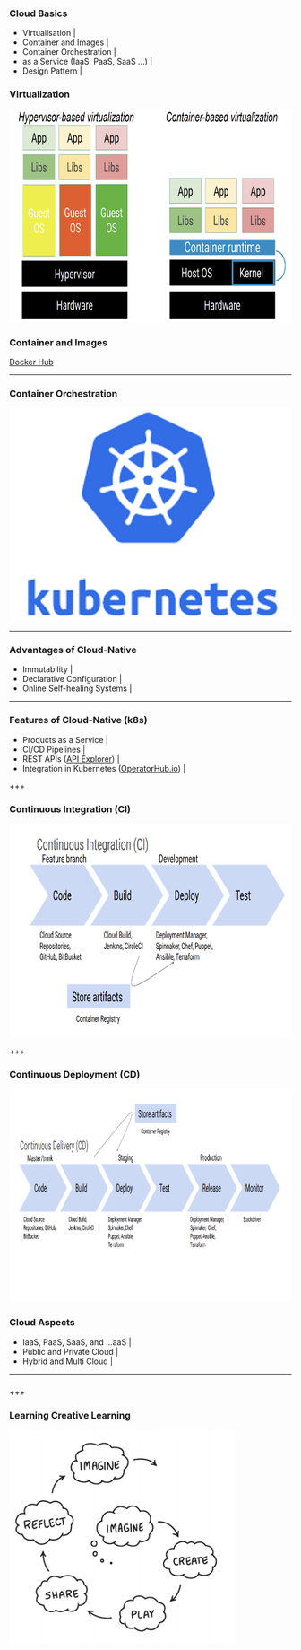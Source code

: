 ### Cloud Basics

- Virtualisation |
- Container and Images |
- Container Orchestration |
- as a Service (IaaS, PaaS, SaaS ...) |
- Design Pattern |

### Virtualization


<img src="https://raw.githubusercontent.com/stefanhansatos/gitpitch-template/GCP_Atos_101/assets/image/containers.png" alt="Container" height="380"/>


### Container and Images

[Docker Hub](https://hub.docker.com/search?q=&type=image)

---

### Container Orchestration

<img src="https://raw.githubusercontent.com/stefanhansatos/gitpitch-template/GCP_Atos_101/assets/image/k8s.png" alt="k8s" height="380"/>

---

### Advantages of Cloud-Native

- Immutability |
- Declarative Configuration |
- Online Self-healing Systems |

---

### Features of Cloud-Native (k8s)

- Products as a Service |
- CI/CD Pipelines |
- REST APIs ([API Explorer](https://developers.google.com/apis-explorer/)) |
- Integration in Kubernetes ([OperatorHub.io](https://operatorhub.io/)) |

+++ 

### Continuous Integration (CI)

<img src="https://raw.githubusercontent.com/stefanhansatos/gitpitch-template/GCP_Atos_101/assets/image/continuous-integration.png" alt="Continuous Integration (CI)" height="380"/>

+++

### Continuous Deployment (CD)

<img src="https://raw.githubusercontent.com/stefanhansatos/gitpitch-template/GCP_Atos_101/assets/image/continuous-deployment.png" alt="Continuous Deployment (CD)" height="380"/>


### Cloud Aspects

- IaaS, PaaS, SaaS, and ...aaS |
- Public and Private Cloud |
- Hybrid and Multi Cloud |

---
### 

+++

### Learning Creative Learning

<img src="https://raw.githubusercontent.com/stefanhansatos/gitpitch-template/GCP_Atos_101/assets/image/learningCreativeLearning.png" alt="Learning Creative Learning" height="380"/>

